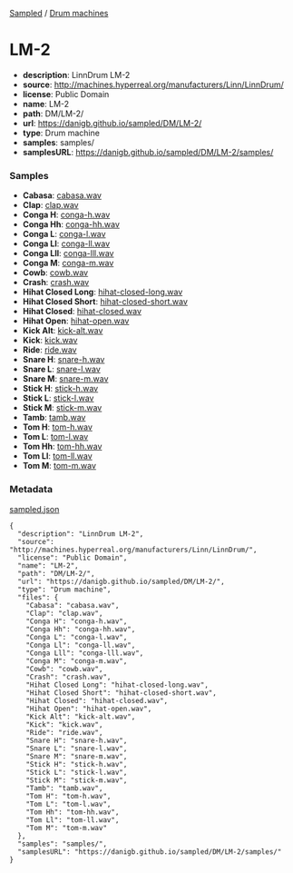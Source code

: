 [Sampled](https://danigb.github.io/sampled)
/
[Drum machines](https://danigb.github.io/sampled/DM)

# LM-2

- __description__: LinnDrum LM-2
- __source__: http://machines.hyperreal.org/manufacturers/Linn/LinnDrum/
- __license__: Public Domain
- __name__: LM-2
- __path__: DM/LM-2/
- __url__: https://danigb.github.io/sampled/DM/LM-2/
- __type__: Drum machine
- __samples__: samples/
- __samplesURL__: https://danigb.github.io/sampled/DM/LM-2/samples/

### Samples

- __Cabasa__: [cabasa.wav](https://danigb.github.io/sampled/DM/LM-2/samples/cabasa.wav)
- __Clap__: [clap.wav](https://danigb.github.io/sampled/DM/LM-2/samples/clap.wav)
- __Conga H__: [conga-h.wav](https://danigb.github.io/sampled/DM/LM-2/samples/conga-h.wav)
- __Conga Hh__: [conga-hh.wav](https://danigb.github.io/sampled/DM/LM-2/samples/conga-hh.wav)
- __Conga L__: [conga-l.wav](https://danigb.github.io/sampled/DM/LM-2/samples/conga-l.wav)
- __Conga Ll__: [conga-ll.wav](https://danigb.github.io/sampled/DM/LM-2/samples/conga-ll.wav)
- __Conga Lll__: [conga-lll.wav](https://danigb.github.io/sampled/DM/LM-2/samples/conga-lll.wav)
- __Conga M__: [conga-m.wav](https://danigb.github.io/sampled/DM/LM-2/samples/conga-m.wav)
- __Cowb__: [cowb.wav](https://danigb.github.io/sampled/DM/LM-2/samples/cowb.wav)
- __Crash__: [crash.wav](https://danigb.github.io/sampled/DM/LM-2/samples/crash.wav)
- __Hihat Closed Long__: [hihat-closed-long.wav](https://danigb.github.io/sampled/DM/LM-2/samples/hihat-closed-long.wav)
- __Hihat Closed Short__: [hihat-closed-short.wav](https://danigb.github.io/sampled/DM/LM-2/samples/hihat-closed-short.wav)
- __Hihat Closed__: [hihat-closed.wav](https://danigb.github.io/sampled/DM/LM-2/samples/hihat-closed.wav)
- __Hihat Open__: [hihat-open.wav](https://danigb.github.io/sampled/DM/LM-2/samples/hihat-open.wav)
- __Kick Alt__: [kick-alt.wav](https://danigb.github.io/sampled/DM/LM-2/samples/kick-alt.wav)
- __Kick__: [kick.wav](https://danigb.github.io/sampled/DM/LM-2/samples/kick.wav)
- __Ride__: [ride.wav](https://danigb.github.io/sampled/DM/LM-2/samples/ride.wav)
- __Snare H__: [snare-h.wav](https://danigb.github.io/sampled/DM/LM-2/samples/snare-h.wav)
- __Snare L__: [snare-l.wav](https://danigb.github.io/sampled/DM/LM-2/samples/snare-l.wav)
- __Snare M__: [snare-m.wav](https://danigb.github.io/sampled/DM/LM-2/samples/snare-m.wav)
- __Stick H__: [stick-h.wav](https://danigb.github.io/sampled/DM/LM-2/samples/stick-h.wav)
- __Stick L__: [stick-l.wav](https://danigb.github.io/sampled/DM/LM-2/samples/stick-l.wav)
- __Stick M__: [stick-m.wav](https://danigb.github.io/sampled/DM/LM-2/samples/stick-m.wav)
- __Tamb__: [tamb.wav](https://danigb.github.io/sampled/DM/LM-2/samples/tamb.wav)
- __Tom H__: [tom-h.wav](https://danigb.github.io/sampled/DM/LM-2/samples/tom-h.wav)
- __Tom L__: [tom-l.wav](https://danigb.github.io/sampled/DM/LM-2/samples/tom-l.wav)
- __Tom Hh__: [tom-hh.wav](https://danigb.github.io/sampled/DM/LM-2/samples/tom-hh.wav)
- __Tom Ll__: [tom-ll.wav](https://danigb.github.io/sampled/DM/LM-2/samples/tom-ll.wav)
- __Tom M__: [tom-m.wav](https://danigb.github.io/sampled/DM/LM-2/samples/tom-m.wav)





### Metadata

[sampled.json](https://danigb.github.io/sampled/DM/LM-2/sampled.json)

```
{
  "description": "LinnDrum LM-2",
  "source": "http://machines.hyperreal.org/manufacturers/Linn/LinnDrum/",
  "license": "Public Domain",
  "name": "LM-2",
  "path": "DM/LM-2/",
  "url": "https://danigb.github.io/sampled/DM/LM-2/",
  "type": "Drum machine",
  "files": {
    "Cabasa": "cabasa.wav",
    "Clap": "clap.wav",
    "Conga H": "conga-h.wav",
    "Conga Hh": "conga-hh.wav",
    "Conga L": "conga-l.wav",
    "Conga Ll": "conga-ll.wav",
    "Conga Lll": "conga-lll.wav",
    "Conga M": "conga-m.wav",
    "Cowb": "cowb.wav",
    "Crash": "crash.wav",
    "Hihat Closed Long": "hihat-closed-long.wav",
    "Hihat Closed Short": "hihat-closed-short.wav",
    "Hihat Closed": "hihat-closed.wav",
    "Hihat Open": "hihat-open.wav",
    "Kick Alt": "kick-alt.wav",
    "Kick": "kick.wav",
    "Ride": "ride.wav",
    "Snare H": "snare-h.wav",
    "Snare L": "snare-l.wav",
    "Snare M": "snare-m.wav",
    "Stick H": "stick-h.wav",
    "Stick L": "stick-l.wav",
    "Stick M": "stick-m.wav",
    "Tamb": "tamb.wav",
    "Tom H": "tom-h.wav",
    "Tom L": "tom-l.wav",
    "Tom Hh": "tom-hh.wav",
    "Tom Ll": "tom-ll.wav",
    "Tom M": "tom-m.wav"
  },
  "samples": "samples/",
  "samplesURL": "https://danigb.github.io/sampled/DM/LM-2/samples/"
}
```

